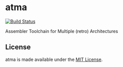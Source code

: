 # atma

[![Build Status](https://github.com/mdsteele/atma/actions/workflows/tests.yml/badge.svg)](https://github.com/mdsteele/atma/actions/workflows/tests.yml)

Assembler Toolchain for Multiple (retro) Architectures

## License

atma is made available under the
[MIT License](http://spdx.org/licenses/MIT.html).
